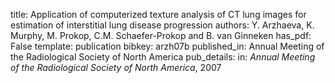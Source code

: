 title: Application of computerized texture analysis of CT lung images for estimation of interstitial lung disease progression
authors: Y. Arzhaeva, K. Murphy, M. Prokop, C.M. Schaefer-Prokop and B. van Ginneken
has_pdf: False
template: publication
bibkey: arzh07b
published_in: Annual Meeting of the Radiological Society of North America
pub_details: in: <i>Annual Meeting of the Radiological Society of North America</i>, 2007
